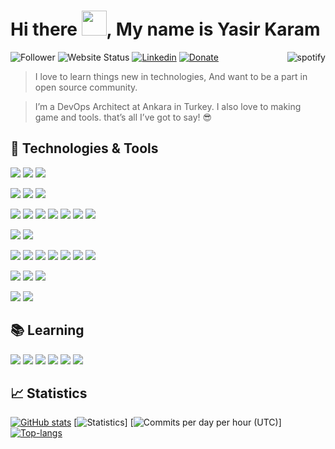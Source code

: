 # Hi there <img src="https://media.giphy.com/media/hvRJCLFzcasrR4ia7z/giphy.gif" width="40px">, My name is Yasir Karam 

<a href="https://spotify-github-profile.vercel.app/api/view.svg?uid=a6ngps3wvs27z3m3x5vgw8r8r&redirect=true" target="blank">
  <img align="right"
    src="https://spotify-github-profile.vercel.app/api/view.svg?uid=a6ngps3wvs27z3m3x5vgw8r8r&cover_image=true&theme=default"
    alt="spotify" />
</a>

![Follower](https://img.shields.io/github/followers/yasir2000?style=for-the-badge)
![Website Status](https://img.shields.io/website?down_color=gray&down_message=down&label=YasirKaram.dev&style=for-the-badge&up_color=green&up_message=up&url=https%3A%2F%2Fyasir2000.dev)
[![Linkedin](https://img.shields.io/badge/badge/linked-YasirKaram-369?style=for-the-badge&logo=linkedin&logoColor=white&color=blue)](https://www.linkedin.com/in/yasir-al-wattar-393701144)
[![Donate](https://img.shields.io/badge/$-support-ff69b4.svg?style=for-the-badge)](https://ko-fi.com/yasirkaram44974)

> I love to learn things new in technologies, And want to be a part in open source community.

> I’m a DevOps Architect at Ankara in Turkey. I also love to making game and tools. that’s all I’ve got to say! 😎

## 🔧 Technologies & Tools

![](https://img.shields.io/badge/OS-Linux-informational?style=flat&logo=linux&logoColor=white&color=DD6387)
![](https://img.shields.io/badge/OS-Ubuntu-informational?style=flat&logo=ubuntu&logoColor=white&color=DD6387)
![](https://img.shields.io/badge/OS-Windows-informational?style=flat&logo=windows&logoColor=white&color=DD6387)

![](https://img.shields.io/badge/Editor-VSCode-informational?style=flat&logo=visual-studio-code&logoColor=white&color=DD6387)
![](https://img.shields.io/badge/Editor-JetBrains-informational?style=flat&logo=jetbrains&logoColor=white&color=DD6387)
![](https://img.shields.io/badge/Editor-Vim-informational?style=flat&logo=vim&logoColor=white&color=DD6387)

![](https://img.shields.io/badge/Code-Golang-informational?style=flat&logo=go&logoColor=white&color=DD6387)
![](https://img.shields.io/badge/Code-C_Sharp-informational?style=flat&logo=c-sharp&logoColor=white&color=DD6387)
![](https://img.shields.io/badge/Code-Python-informational?style=flat&logo=python&logoColor=white&color=DD6387)
![](https://img.shields.io/badge/Code-Java-informational?style=flat&logo=java&logoColor=white&color=DD6387)
![](https://img.shields.io/badge/Code-Javascript-informational?style=flat&logo=javascript&logoColor=white&color=DD6387)
![](https://img.shields.io/badge/Code-Vue.js-informational?style=flat&logo=vue.js&logoColor=white&color=DD6387)
![](https://img.shields.io/badge/Code-Make-informational?style=flat&logo=cmake&logoColor=white&color=DD6387)

![](https://img.shields.io/badge/Shell-Bash-informational?style=flat&logo=gnu-bash&logoColor=white&color=DD6387)
![](https://img.shields.io/badge/Shell-Zsh-informational?style=flat&logo=gnu-bash&logoColor=white&color=DD6387)

![](https://img.shields.io/badge/Tools-Git-informational?style=flat&logo=git&logoColor=white&color=DD6387)
![](https://img.shields.io/badge/Tools-Terraform-informational?style=flat&logo=terraform&logoColor=white&color=DD6387)
![](https://img.shields.io/badge/Tools-Ansible-informational?style=flat&logo=ansible&logoColor=white&color=DD6387)
![](https://img.shields.io/badge/Tools-Docker-informational?style=flat&logo=docker&logoColor=white&color=DD6387)
![](https://img.shields.io/badge/Tools-Kubernetes-informational?style=flat&logo=kubernetes&logoColor=white&color=DD6387)
![](https://img.shields.io/badge/Tools-Rancher-informational?style=flat&logo=rancher&logoColor=white&color=DD6387)
![](https://img.shields.io/badge/Tools-Elasticsearch-informational?style=flat&logo=elasticsearch&logoColor=white&color=DD6387)

![](https://img.shields.io/badge/Cloud-Digital_Ocean-informational?style=flat&logo=digitalocean&logoColor=white&color=DD6387)
![](https://img.shields.io/badge/Cloud-GCP-informational?style=flat&logo=google-cloud&logoColor=white&color=DD6387)
![](https://img.shields.io/badge/Cloud-AWS-informational?style=flat&logo=amazon-aws&logoColor=white&color=DD6387)

![](https://img.shields.io/badge/PaaS-Heroku-informational?style=flat&logo=heroku&logoColor=white&color=DD6387)
![](https://img.shields.io/badge/PaaS-Firebase-informational?style=flat&logo=firebase&logoColor=white&color=DD6387)

## 📚 Learning
![](https://img.shields.io/badge/Tools-Red_Hat_OpenShift-informational?style=flat&logo=red-hat-open-shift&logoColor=white&color=DD6387)
![](https://img.shields.io/badge/Tools-PostgreSQL-informational?style=flat&logo=postgresql&logoColor=white&color=DD6387)
![](https://img.shields.io/badge/Tools-Jenkins-informational?style=flat&logo=jenkins&logoColor=white&color=DD6387)
![](https://img.shields.io/badge/Tools-Jenkins_x-informational?style=flat&logo=jenkins-x&logoColor=white&color=DD6387)
![](https://img.shields.io/badge/Code-Python-informational?style=flat&logo=python&logoColor=white&color=DD6387)
![](https://img.shields.io/badge/Code-GraphQL-informational?style=flat&logo=graphql&logoColor=white&color=DD6387)

## &#x1f4c8; Statistics

[![GitHub stats](https://github-readme-stats.vercel.app/api?username=yasir2000&show_icons=true&theme=dracula&hide_border=true)](https://YasirKaram.dev)
[![Statistics](https://github-profile-summary-cards.vercel.app/api/cards/profile-details?username=yasir2000&theme=solarized_dark)]
[![Commits per day per hour (UTC)](https://github-profile-summary-cards.vercel.app/api/cards/productive-time?username=yasir2000&theme=solarized_dark)]
[![Top-langs](https://github-readme-stats.vercel.app/api/top-langs/?username=yasir2000&langs_count=10&layout=compact&card_width=445&theme=dracula&hide_border=true)](https://YasirKaram.dev)
